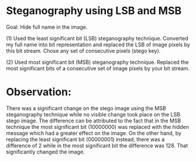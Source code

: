 # Steganography using LSB and MSB

Goal: Hide full name in the image.

(1) Used the least significant bit (LSB) steganography technique. Converted my full name into bit representation and replaced the LSB of image pixels by this bit stream. Chose any set of consecutive pixels (stego key).

(2) Used most significant bit (MSB) steganography technique. Replaced the most significant bits of a consecutive set of image pixels by your bit stream.

# Observation: 
There was a significant change on the stego image using the MSB steganography technique while
no visible change took place on the LSB stego image. The difference can be attributed to the fact
that in the MSB technique the most significant bit (10000000) was replaced with the hidden
message which had a greater effect on the image. On the other hand, by replacing the least
significant bit (00000001) instead, there was a difference of 2 while in the most significant bit the
difference was 128. That significantly changed the image.
